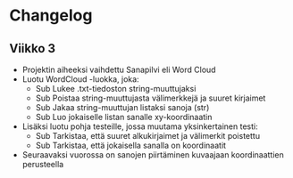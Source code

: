 # Changelog

## Viikko 3
* Projektin aiheeksi vaihdettu Sanapilvi eli Word Cloud
* Luotu WordCloud -luokka, joka:
  * Sub Lukee .txt-tiedoston string-muuttujaksi
  * Sub Poistaa string-muuttujasta välimerkkejä ja suuret kirjaimet
  * Sub Jakaa string-muuttujan listaksi sanoja (str)
  * Sub Luo jokaiselle listan sanalle xy-koordinaatin
* Lisäksi luotu pohja testeille, jossa muutama yksinkertainen testi:
  * Sub Tarkistaa, että suuret alkukirjaimet ja välimerkit poistettu
  * Sub Tarkistaa, että jokaisella sanalla on koordinaatit
* Seuraavaksi vuorossa on sanojen piirtäminen kuvaajaan koordinaattien perusteella
